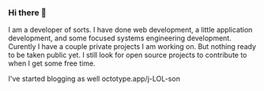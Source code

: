 ### Hi there 👋

I am a developer of sorts. I have done web development, a little application development, and some focused systems engineering development. 
Curently I have a couple private projects I am working on. But nothing ready to be taken public yet. 
I still look for open source projects to contribute to when I get some free time. 

I've started blogging as well octotype.app/j-LOL-son 

<!--[![@jlol's Holopin board](https://holopin.me/jlol)](https://holopin.io/@jlol)-->

<!--
**j-LOL-son/j-LOL-son** is a ✨ _special_ ✨ repository because its `README.md` (this file) appears on your GitHub profile.

Here are some ideas to get you started:

- 🔭 I’m currently working on ...
- 🌱 I’m currently learning ...
- 👯 I’m looking to collaborate on ...
- 🤔 I’m looking for help with ...
- 💬 Ask me about ...
- 📫 How to reach me: ...
- 😄 Pronouns: ...
- ⚡ Fun fact: ...
-->
